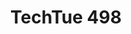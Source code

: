 ---
startdate:  2018-11-13
starttime: "19h"
linktitle: "TechTue 498"
title: "TechTue 498"
price: ""
---